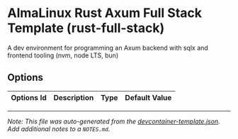 
# AlmaLinux Rust Axum Full Stack Template (rust-full-stack)

A dev environment for programming an Axum backend with sqlx and frontend tooling (nvm, node LTS, bun)

## Options

| Options Id | Description | Type | Default Value |
|-----|-----|-----|-----|




---

_Note: This file was auto-generated from the [devcontainer-template.json](https://github.com/elibroftw/devcontainers/blob/main/src/templates/rust-full-stack/devcontainer-template.json).  Add additional notes to a `NOTES.md`._
